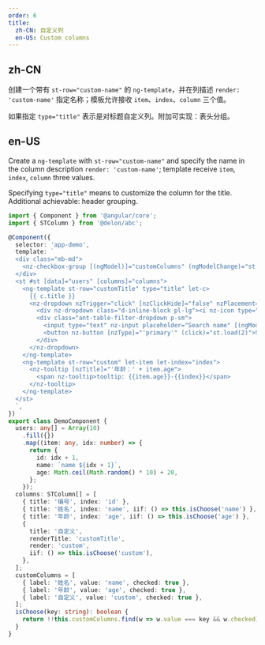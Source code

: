 ```yaml
---
order: 6
title:
  zh-CN: 自定义列
  en-US: Custom columns
---
```


## zh-CN

创建一个带有 `st-row="custom-name"` 的 `ng-template`，并在列描述 `render: 'custom-name'` 指定名称；模板允许接收 `item`、`index`、`column` 三个值。

如果指定 `type="title"` 表示是对标题自定义列。附加可实现：表头分组。

## en-US

Create a `ng-template` with `st-row="custom-name"` and specify the name in the column description `render: 'custom-name'`; template receive `item`, `index`, `column` three values.

Specifying `type="title"` means to customize the column for the title. Additional achievable: header grouping.

```ts
import { Component } from '@angular/core';
import { STColumn } from '@delon/abc';

@Component({
  selector: 'app-demo',
  template: `
  <div class="mb-md">
    <nz-checkbox-group [(ngModel)]="customColumns" (ngModelChange)="st.resetColumns()"></nz-checkbox-group>
  </div>
  <st #st [data]="users" [columns]="columns">
    <ng-template st-row="customTitle" type="title" let-c>
      {{ c.title }}
      <nz-dropdown nzTrigger="click" [nzClickHide]="false" nzPlacement="bottomRight" class="position-relative">
        <div nz-dropdown class="d-inline-block pl-lg"><i nz-icon type="down" class="ant-table-filter-icon"></i></div>
        <div class="ant-table-filter-dropdown p-sm">
          <input type="text" nz-input placeholder="Search name" [(ngModel)]="searchValue" class="width-sm mr-sm">
          <button nz-button [nzType]="'primary'" (click)="st.load(2)">Search</button>
        </div>
      </nz-dropdown>
    </ng-template>
    <ng-template st-row="custom" let-item let-index="index">
      <nz-tooltip [nzTitle]="'年龄：' + item.age">
        <span nz-tooltip>tooltip: {{item.age}}-{{index}}</span>
      </nz-tooltip>
    </ng-template>
  </st>
  `,
})
export class DemoComponent {
  users: any[] = Array(10)
    .fill({})
    .map((item: any, idx: number) => {
      return {
        id: idx + 1,
        name: `name ${idx + 1}`,
        age: Math.ceil(Math.random() * 10) + 20,
      };
    });
  columns: STColumn[] = [
    { title: '编号', index: 'id' },
    { title: '姓名', index: 'name', iif: () => this.isChoose('name') },
    { title: '年龄', index: 'age', iif: () => this.isChoose('age') },
    {
      title: '自定义',
      renderTitle: 'customTitle',
      render: 'custom',
      iif: () => this.isChoose('custom'),
    },
  ];
  customColumns = [
    { label: '姓名', value: 'name', checked: true },
    { label: '年龄', value: 'age', checked: true },
    { label: '自定义', value: 'custom', checked: true },
  ];
  isChoose(key: string): boolean {
    return !!this.customColumns.find(w => w.value === key && w.checked);
  }
}
```

